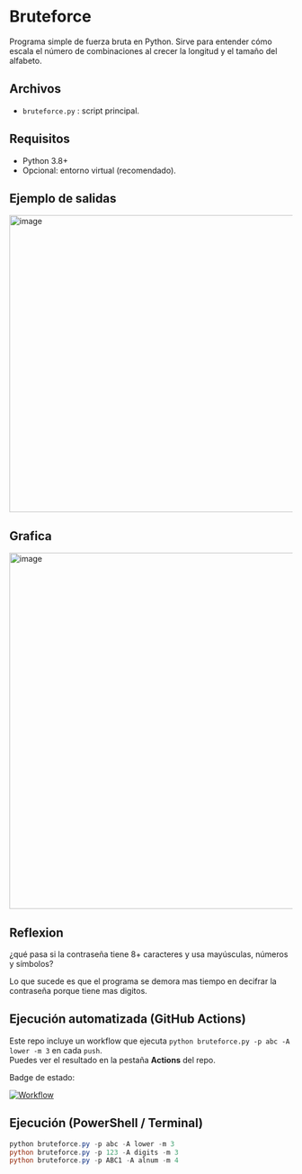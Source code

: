 # Bruteforce

Programa simple de fuerza bruta en Python. Sirve para entender cómo escala el número de combinaciones al crecer la longitud y el tamaño del alfabeto.

## Archivos
- `bruteforce.py` : script principal.

## Requisitos
- Python 3.8+
- Opcional: entorno virtual (recomendado).

  
## Ejemplo de salidas

<img width="542" height="528" alt="image" src="https://github.com/user-attachments/assets/b4aaefd6-8322-4ca9-9484-951ccd2c4b31" />

## Grafica

<img width="797" height="633" alt="image" src="https://github.com/user-attachments/assets/e54ff3ac-78b2-47c6-ae13-25a8eecd1f41" />


## Reflexion

¿qué pasa si la contraseña tiene 8+ caracteres y usa mayúsculas, números y símbolos?

Lo que sucede es que el programa se demora mas tiempo en decifrar la contraseña porque tiene mas digitos.

## Ejecución automatizada (GitHub Actions)

Este repo incluye un workflow que ejecuta `python bruteforce.py -p abc -A lower -m 3` en cada `push`.  
Puedes ver el resultado en la pestaña **Actions** del repo.

Badge de estado:

[![Workflow](https://github.com/cnrios21/Bruteforce.py/actions/workflows/python-app.yml/badge.svg)](https://github.com/cnrios21/Bruteforce.py/actions)


## Ejecución (PowerShell / Terminal)
```powershell
python bruteforce.py -p abc -A lower -m 3
python bruteforce.py -p 123 -A digits -m 3
python bruteforce.py -p ABC1 -A alnum -m 4

